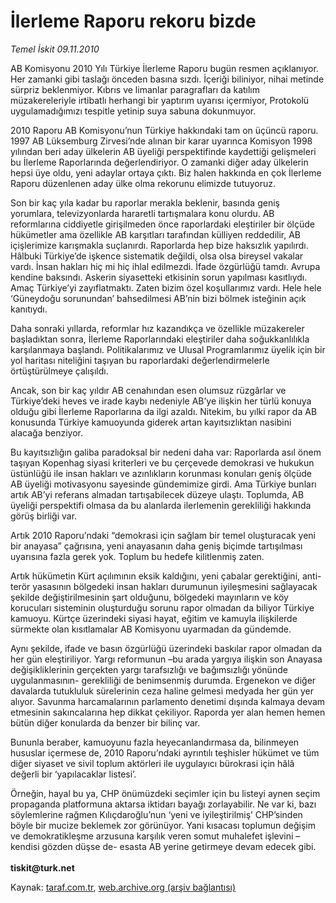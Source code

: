 # İlerleme Raporu rekoru bizde 

*Temel İskit 09.11.2010*

<div class="yazi"><p>AB Komisyonu 2010 Yılı Türkiye İlerleme Raporu bugün resmen açıklanıyor. Her zamanki gibi taslağı önceden basına sızdı. İçeriği biliniyor, nihai metinde sürpriz beklenmiyor. Kıbrıs ve limanlar paragrafları da katılım müzakereleriyle irtibatlı herhangi bir yaptırım uyarısı içermiyor, Protokolü uygulamadığımızı tespitle yetinip suya sabuna dokunmuyor.</p>
<p>2010 Raporu AB Komisyonu’nun Türkiye hakkındaki tam on üçüncü raporu. 1997 AB Lüksemburg Zirvesi’nde alınan bir karar uyarınca Komisyon 1998 yılından beri aday ülkelerin AB üyeliği perspektifinde kaydettiği gelişmeleri bu İlerleme Raporlarında değerlendiriyor. O zamanki diğer aday ülkelerin hepsi üye oldu, yeni adaylar ortaya çıktı. Biz halen hakkında en çok İlerleme Raporu düzenlenen aday ülke olma rekorunu elimizde tutuyoruz.</p>
<p>Son bir kaç yıla kadar bu raporlar merakla beklenir, basında geniş yorumlara, televizyonlarda hararetli tartışmalara konu olurdu. AB reformlarına ciddiyetle girişilmeden önce raporlardaki eleştiriler bir ölçüde hükümetler ama özellikle AB karşıtları tarafından külliyen reddedilir, AB içişlerimize karışmakla suçlanırdı. Raporlarda hep bize haksızlık yapılırdı. Hâlbuki Türkiye’de işkence sistematik değildi, olsa olsa bireysel vakalar vardı. İnsan hakları hiç mi hiç ihlal edilmezdi. İfade özgürlüğü tamdı. Avrupa kendine baksındı. Askerin siyasetteki etkisinin sorun yapılması kasıtlıydı. Amaç Türkiye’yi zayıflatmaktı. Zaten bizim özel koşullarımız vardı. Hele hele ‘Güneydoğu sorunundan’ bahsedilmesi AB’nin bizi bölmek isteğinin açık kanıtıydı.</p>
<p>Daha sonraki yıllarda, reformlar hız kazandıkça ve özellikle müzakereler başladıktan sonra, İlerleme Raporlarındaki eleştiriler daha soğukkanlılıkla karşılanmaya başlandı. Politikalarımız ve Ulusal Programlarımız üyelik için bir yol haritası niteliğini taşıyan bu raporlardaki değerlendirmelerle örtüştürülmeye çalışıldı. </p>
<p>Ancak, son bir kaç yıldır AB cenahından esen olumsuz rüzgârlar ve Türkiye’deki heves ve irade kaybı nedeniyle AB’ye ilişkin her türlü konuya olduğu gibi İlerleme Raporlarına da ilgi azaldı. Nitekim, bu yılki rapor da AB konusunda Türkiye kamuoyunda giderek artan kayıtsızlıktan nasibini alacağa benziyor.</p>
<p>Bu kayıtsızlığın galiba paradoksal bir nedeni daha var: Raporlarda asıl önem taşıyan Kopenhag siyasi kriterleri ve bu çerçevede demokrasi ve hukukun üstünlüğü ile insan hakları ve azınlıkların korunması konuları geniş ölçüde AB üyeliği motivasyonu sayesinde gündemimize girdi. Ama Türkiye bunları artık AB’yi referans almadan tartışabilecek düzeye ulaştı. Toplumda, AB üyeliği perspektifi olmasa da bu alanlarda ilerlemenin gerekliliği hakkında görüş birliği var. </p>
<p>Artık 2010 Raporu’ndaki “demokrasi için sağlam bir temel oluşturacak yeni bir anayasa” çağrısına, yeni anayasanın daha geniş biçimde tartışılması uyarısına fazla gerek yok. Toplum bu hedefe kilitlenmiş zaten.</p>
<p>Artık hükümetin Kürt açılımının eksik kaldığını, yeni çabalar gerektiğini, anti-terör yasasının bölgedeki insan hakları durumunun iyileşmesini sağlayacak şekilde değiştirilmesinin şart olduğunu, bölgedeki mayınların ve köy korucuları sisteminin oluşturduğu sorunu rapor olmadan da biliyor Türkiye kamuoyu. Kürtçe üzerindeki siyasi hayat, eğitim ve kamuyla ilişkilerde sürmekte olan kısıtlamalar AB Komisyonu uyarmadan da gündemde. </p>
<p>Aynı şekilde, ifade ve basın özgürlüğü üzerindeki baskılar rapor olmadan da her gün eleştiriliyor. Yargı reformunun –bu arada yargıya ilişkin son Anayasa değişikliklerinin gerçekten yargı tarafsızlığı ve bağımsızlığı yönünde uygulanmasının- gerekliliği de benimsenmiş durumda. Ergenekon ve diğer davalarda tutukluluk sürelerinin ceza haline gelmesi medyada her gün yer alıyor. Savunma harcamalarının parlamento denetimi dışında kalmaya devam etmesinin sakıncalarına hep dikkat çekiliyor. Raporda yer alan hemen hemen bütün diğer konularda da benzer bir bilinç var.</p>
<p>Bununla beraber, kamuoyunu fazla heyecanlandırmasa da, bilinmeyen hususlar içermese de, 2010 Raporu’ndaki ayrıntılı teşhisler hükümet ve tüm diğer siyaset ve sivil toplum aktörleri ile uygulayıcı bürokrasi için hâlâ değerli bir ‘yapılacaklar listesi’. </p>
<p>Örneğin, hayal bu ya, CHP önümüzdeki seçimler için bu listeyi aynen seçim propaganda platformuna aktarsa iktidarı bayağı zorlayabilir. Ne var ki, bazı söylemlerine rağmen Kılıçdaroğlu’nun ‘yeni ve iyileştirilmiş’ CHP’sinden böyle bir mucize beklemek zor görünüyor. Yani kısacası toplumun değişim ve demokratikleşme arzusuna karşılık veren somut muhalefet işlevini –kendisi gözden düşse de- esasta AB yerine getirmeye devam edecek gibi.<br/><br/><b>tiskit@turk.net</b></p></div>

Kaynak: [taraf.com.tr](http://www.taraf.com.tr:80/temel-iskit/makale-ilerleme-raporu-rekoru-bizde.htm), [web.archive.org (arşiv bağlantısı)](http://web.archive.org/web/20101110212814/http://www.taraf.com.tr:80/temel-iskit/makale-ilerleme-raporu-rekoru-bizde.htm)
